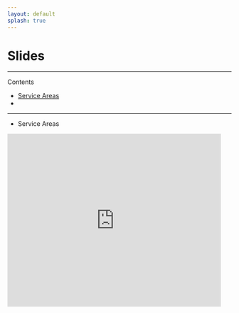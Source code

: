 ```yaml
---
layout: default
splash: true
---
```


# Slides

-------------
Contents

- [Service Areas](#sa)
- 
-------------

- <a name="sa">Service Areas

<iframe src="https://docs.google.com/presentation/d/1fYjMpHnrKZzw7v-Bqyz1W5-OSns0JywHloqOolUZ7Ak/embed?start=false&loop=false&delayms=3000" frameborder="0" width="480" height="389" allowfullscreen="true" mozallowfullscreen="true" webkitallowfullscreen="true"></iframe>


